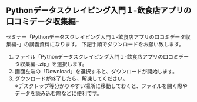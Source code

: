 ## Pythonデータスクレイピング入門１-飲食店アプリの口コミデータ収集編-

セミナー「Pythonデータスクレイピング入門１-飲食店アプリの口コミデータ収集編-」の講義資料になります。
下記手順でダウンロードをお願い致します。
1. ファイル「Pythonデータスクレイピング入門１-飲食店アプリの口コミデータ収集編-.zip」を選択します。
2. 画面左端の「Download」を選択すると、ダウンロードが開始します。
3. ダウンロードが終了したら、解凍してください。<br/>
※デスクトップ等分かりやすい場所に移動しておくと、ファイルを開く際やデータを読み込む際などに便利です。
